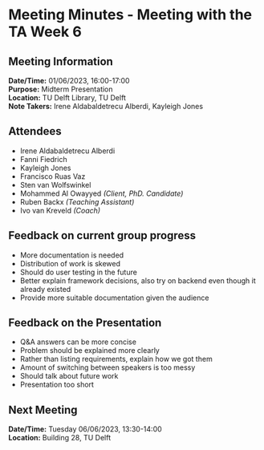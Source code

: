 # Meeting Minutes - Meeting with the TA Week 6
## Meeting Information
**Date/Time:** 01/06/2023, 16:00-17:00 <br>
**Purpose:** Midterm Presentation <br>
**Location:** TU Delft Library, TU Delft <br>
**Note Takers:** Irene Aldabaldetrecu Alberdi, Kayleigh Jones <br>

## Attendees
- Irene Aldabaldetrecu Alberdi
- Fanni Fiedrich 
- Kayleigh Jones
- Francisco Ruas Vaz
- Sten van Wolfswinkel
- Mohammed Al Owayyed *(Client, PhD. Candidate)*
- Ruben Backx *(Teaching Assistant)*
- Ivo van Kreveld *(Coach)*


## Feedback on current group progress
- More documentation is needed
- Distribution of work is skewed
- Should do user testing in the future
- Better explain framework decisions, also try on backend even though it already existed
- Provide more suitable documentation given the audience


## Feedback on the Presentation
- Q&A answers can be more concise
- Problem should be explained more clearly
- Rather than listing requirements, explain how we got them 
- Amount of switching between speakers is too messy 
- Should talk about future work
- Presentation too short

## Next Meeting
**Date/Time:** Tuesday 06/06/2023, 13:30-14:00 <br>
**Location:** Building 28, TU Delft